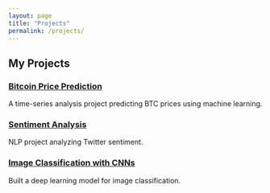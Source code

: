 ```yaml
---
layout: page
title: "Projects"
permalink: /projects/
---
```

## My Projects

### [Bitcoin Price Prediction](https://github.com/your-username/project1)
A time-series analysis project predicting BTC prices using machine learning.

### [Sentiment Analysis](https://github.com/your-username/project2)
NLP project analyzing Twitter sentiment.

### [Image Classification with CNNs](https://github.com/your-username/project3)
Built a deep learning model for image classification.

